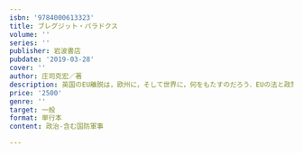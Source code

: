 ```yaml
---
isbn: '9784000613323'
title: ブレグジット・パラドクス
volume: ''
series: ''
publisher: 岩波書店
pubdate: '2019-03-28'
cover: ''
author: 庄司克宏／著
description: 英国のEU離脱は，欧州に，そして世界に，何をもたすのだろう．EUの法と政策研究の第一人者が詳細に解説する．
price: '2500'
genre: ''
target: 一般
format: 単行本
content: 政治-含む国防軍事

---
```

